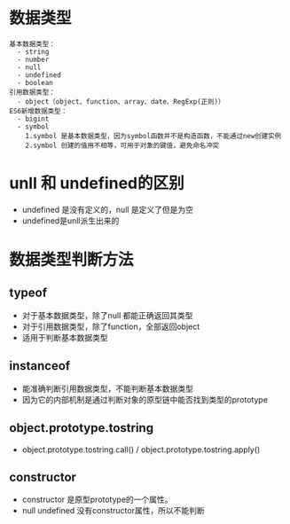 # 数据类型
	基本数据类型：
	  - string
	  - number
	  - null
	  - undefined
	  - boolean
	引用数据类型：
	  - object（object、function、array、date、RegExp(正则)）
	ES6新增数据类型：
	  - bigint
	  - symbol
	  	1.symbol 是基本数据类型，因为symbol函数并不是构造函数，不能通过new创建实例
		2.symbol 创建的值用不相等，可用于对象的键值，避免命名冲突  


# unll 和 undefined的区别
  - undefined 是没有定义的，null 是定义了但是为空
  - undefined是unll派生出来的

# 数据类型判断方法
## typeof 
  - 对于基本数据类型，除了null 都能正确返回其类型
  - 对于引用数据类型，除了function，全部返回object
  - 适用于判断基本数据类型

## instanceof
  - 能准确判断引用数据类型，不能判断基本数据类型
  - 因为它的内部机制是通过判断对象的原型链中能否找到类型的prototype

## object.prototype.tostring
  - object.prototype.tostring.call() / object.prototype.tostring.apply()

## constructor
  - constructor 是原型prototype的一个属性。
  - null undefined 没有constructor属性，所以不能判断
